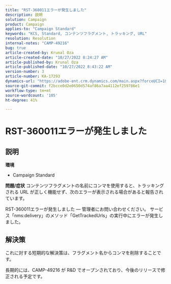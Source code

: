 ```yaml
---
title: "RST-360011エラーが発生しました"
description: 説明
solution: Campaign
product: Campaign
applies-to: "Campaign Standard"
keywords: "KCS, Standard, コンテンツフラグメント, トラッキング, URL"
resolution: Resolution
internal-notes: "CAMP-49216"
bug: true
article-created-by: Krunal Oza
article-created-date: "10/27/2022 8:24:27 AM"
article-published-by: Krunal Oza
article-published-date: "10/27/2022 8:43:22 AM"
version-number: 3
article-number: KA-17293
dynamics-url: "https://adobe-ent.crm.dynamics.com/main.aspx?forceUCI=1&pagetype=entityrecord&etn=knowledgearticle&id=ef138cc4-d055-ed11-bba2-6045bd006c82"
source-git-commit: f2bcce0d2e0650d574af86a7aa4112ef259786e1
workflow-type: tm+mt
source-wordcount: '105'
ht-degree: 41%

---
```


# RST-360011エラーが発生しました

## 説明

<b>環境</b>
- Campaign Standard



<b>問題/症状</b>
コンテンツフラグメントの名前にコンマを使用すると、トラッキングされる URL が正しく機能せず、次のエラーが表示される場合があると報告されています。

RST-360011エラーが発生しました — 管理者にお問い合わせください。
サービス「nms:delivery」のメソッド「GetTrackedUrls」の実行中にエラーが発生しました。






## 解決策


これに対する短期的な解決策は、フラグメント名からコンマを削除することです。

長期的には、CAMP-49216 が R&amp;D でオープンされており、今後のリリースで修正される予定です。
